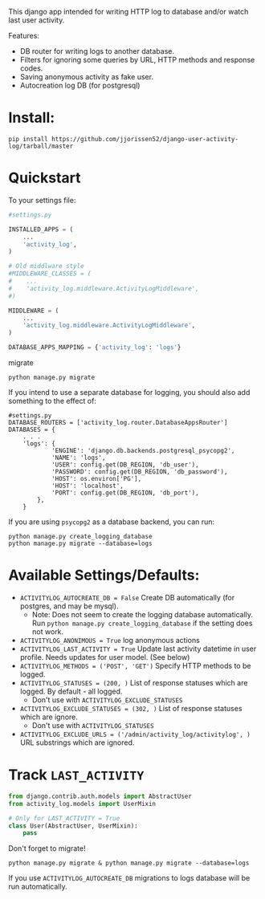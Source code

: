 This django app intended for writing HTTP log to database and/or watch last user activity.

Features:
- DB router for writing logs to another database.
- Filters for ignoring some queries by URL, HTTP methods and response codes.
- Saving anonymous activity as fake user.
- Autocreation log DB (for postgresql)

# Install:

```
pip install https://github.com/jjorissen52/django-user-activity-log/tarball/master
```

# Quickstart

To your settings file:
```python
#settings.py

INSTALLED_APPS = (
    ...
    'activity_log',
)

# Old middlware style
#MIDDLEWARE_CLASSES = (
#    ...
#    'activity_log.middleware.ActivityLogMiddleware',
#)

MIDDLEWARE = (
    ...
    'activity_log.middleware.ActivityLogMiddleware',
)

DATABASE_APPS_MAPPING = {'activity_log': 'logs'}
```

migrate
```
python manage.py migrate
```

If you intend to use a separate database for logging, you should also
add something to the effect of:
```
#settings.py
DATABASE_ROUTERS = ['activity_log.router.DatabaseAppsRouter']
DATABASES = {
    . . .
    'logs': {
            'ENGINE': 'django.db.backends.postgresql_psycopg2',
            'NAME': 'logs',
            'USER': config.get(DB_REGION, 'db_user'),
            'PASSWORD': config.get(DB_REGION, 'db_password'),
            'HOST': os.environ['PG'],
            'HOST': 'localhost',
            'PORT': config.get(DB_REGION, 'db_port'),
        },
    }
```

If you are using `psycopg2` as a database backend, you can run:
```
python manage.py create_logging_database
python manage.py migrate --database=logs
```

# Available Settings/Defaults:
- `ACTIVITYLOG_AUTOCREATE_DB = False` Create DB automatically (for postgres, and may be mysql).
    - Note: Does not seem to create the logging database automatically. Run `python manage.py create_logging_database` if the setting does not work.
- `ACTIVITYLOG_ANONIMOUS = True` log anonymous actions
- `ACTIVITYLOG_LAST_ACTIVITY = True` Update last activity datetime in user profile. Needs updates for user model. (See below)
- `ACTIVITYLOG_METHODS = ('POST', 'GET')` Specify HTTP methods to be logged.
- `ACTIVITYLOG_STATUSES = (200, )` List of response statuses which are logged. By default - all logged.
    - Don't use with `ACTIVITYLOG_EXCLUDE_STATUSES`
- `ACTIVITYLOG_EXCLUDE_STATUSES = (302, )` List of response statuses which are ignore.
    - Don't use with `ACTIVITYLOG_STATUSES`
- `ACTIVITYLOG_EXCLUDE_URLS = ('/admin/activity_log/activitylog', )` URL substrings which are ignored.


# Track `LAST_ACTIVITY`

```python
from django.contrib.auth.models import AbstractUser
from activity_log.models import UserMixin

# Only for LAST_ACTIVITY = True
class User(AbstractUser, UserMixin):
    pass
```

Don't forget to migrate!
```
python manage.py migrate & python manage.py migrate --database=logs
```

If you use `ACTIVITYLOG_AUTOCREATE_DB` migrations to logs database 
will be run automatically.
